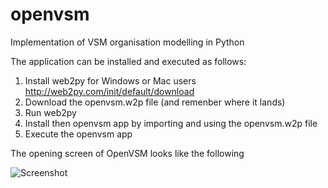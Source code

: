 # openvsm
Implementation of VSM organisation modelling in Python

The application can be installed and executed as follows:
1. Install web2py for Windows or Mac users http://web2py.com/init/default/download
2. Download the openvsm.w2p file (and remenber where it lands)
3. Run web2py
4. Install then openvsm app by importing and using the openvsm.w2p file
5. Execute the openvsm app

The opening screen of OpenVSM looks like the following

![Screenshot](.png)
